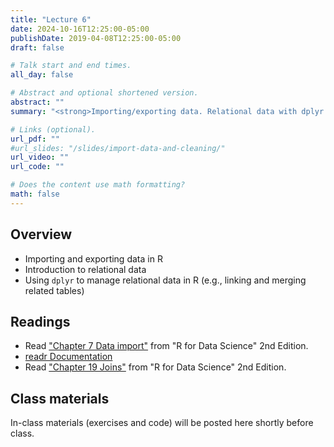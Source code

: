 ```yaml
---
title: "Lecture 6"
date: 2024-10-16T12:25:00-05:00
publishDate: 2019-04-08T12:25:00-05:00
draft: false

# Talk start and end times.
all_day: false

# Abstract and optional shortened version.
abstract: ""
summary: "<strong>Importing/exporting data. Relational data with dplyr.</strong>"

# Links (optional).
url_pdf: ""
#url_slides: "/slides/import-data-and-cleaning/"
url_video: ""
url_code: ""

# Does the content use math formatting?
math: false
---
```




<!-- NOTES FOR ME FALL 2024 PLANNING
NEEDS REVIEW: Move to this lecture the materials from current folder called relational-data and related slides linked there, which was lecture 7 this summer 
-->


## Overview

* Importing and exporting data in R
* Introduction to relational data
* Using `dplyr` to manage relational data in R (e.g., linking and merging related tables)


## Readings

* Read ["Chapter 7 Data import"](https://r4ds.hadley.nz/data-import.html) from "R for Data Science" 2nd Edition. 
* [readr Documentation](https://readr.tidyverse.org/index.html)
* Read ["Chapter 19 Joins"](https://r4ds.hadley.nz/joins) from "R for Data Science" 2nd Edition. 


## Class materials

In-class materials (exercises and code) will be posted here shortly before class.

<!--
Run the code below in your console to download today’s materials: `usethis::use_course("css-materials/import-data-and-cleaning")`
-->
